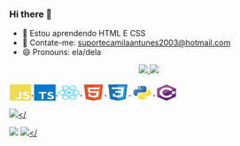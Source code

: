 ### Hi there 👋

- 🌱 Estou aprendendo HTML E CSS
- 💬 Contate-me: suportecamilaantunes2003@hotmail.com
- 😄 Pronouns: ela/dela

<div align="center">
    <a href="https://github.com/MiaAntunes">
    <img height="180em" src="https://github-readme-stats.vercel.app/api?username=MiaAntunes&show_icons=true&theme=dracula&include_all_commits=falso&count_private=true"/>
    <img height="180em" src="https://github-readme-stats.vercel.app/api/top-langs/?username=MiaAntunes&layout=compact&langs_count=7&theme=cobalto"/>
</div>
<div style="display: inline_block"><br>
  <img align="center" alt="Rafa-Js" height="30" width="40" src="https://raw.githubusercontent.com/devicons/devicon/master/icons/javascript/javascript-plain.svg">
  <img align="center" alt="Rafa-Ts" height="30" width="40" src="https://raw.githubusercontent.com/devicons/devicon/master/icons/typescript/typescript-plain.svg">
  <img align="center" alt="Rafa-React" height="30" width="40" src="https://raw.githubusercontent.com/devicons/devicon/master/icons/react/react-original.svg">
  <img align="center" alt="Rafa-HTML" height="30" width="40" src="https://raw.githubusercontent.com/devicons/devicon/master/icons/html5/html5-original.svg">
  <img align="center" alt="Rafa-CSS" height="30" width="40" src="https://raw.githubusercontent.com/devicons/devicon/master/icons/css3/css3-original.svg">
  <img align="center" alt="Rafa-Python" height="30" width="40" src="https://raw.githubusercontent.com/devicons/devicon/master/icons/python/python-original.svg">
  <img align="center" alt="Rafa-Csharp" height="30" width="40" src="https://raw.githubusercontent.com/devicons/devicon/master/icons/csharp/csharp-original.svg">
   
</div>


<div> 

  <a href="suportecamilaantunes2003@hotmail.com" target="_blank"><img src="https://img.shields.io/badge/Microsoft_Outlook-0078D4?style=for-the-badge&logo=microsoft-outlook&logoColor=white" target="_blank"></

  <a href="https://www.instagram.com/camila.antuness29/" target="_blank"><img src="https://img.shields.io/badge/-Instagram-%23E4405F?style=for-the-badge&logo=instagram&logoColor=white" target="_blank"></a>
  <a href="https://www.linkedin.com/in/camila-antunes-b089311ab/" target="_blank"><img src="https://img.shields.io/badge/-LinkedIn-%230077B5?style=for-the-badge&logo=linkedin&logoColor=white" target="_blank"></ 
</div>
